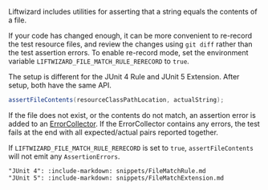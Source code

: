Liftwizard includes utilities for asserting that a string equals the contents of a file.

If your code has changed enough, it can be more convenient to re-record the test resource files, and review the changes using `git diff` rather than the test assertion errors. To enable re-record mode, set the environment variable `LIFTWIZARD_FILE_MATCH_RULE_RERECORD` to `true`.

The setup is different for the JUnit 4 Rule and JUnit 5 Extension. After setup, both have the same API.

```java
assertFileContents(resourceClassPathLocation, actualString);
```

If the file does not exist, or the contents do not match, an assertion error is added to an [ErrorCollector](https://junit.org/junit4/javadoc/4.12/org/junit/rules/ErrorCollector.html). If the ErrorCollector contains any errors, the test fails at the end with all expected/actual pairs reported together.

If `LIFTWIZARD_FILE_MATCH_RULE_RERECORD` is set to `true`, `assertFileContents` will not emit any `AssertionErrors`.

```tabs
"JUnit 4": :include-markdown: snippets/FileMatchRule.md
"JUnit 5": :include-markdown: snippets/FileMatchExtension.md
```

